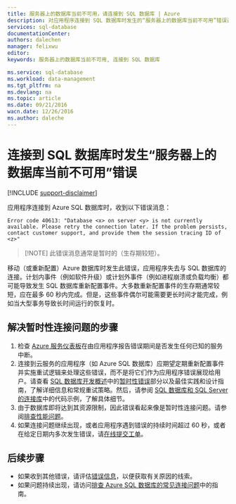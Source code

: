 ```yaml
---
title: 服务器上的数据库当前不可用，请连接到 SQL 数据库 | Azure
description: 对应用程序连接到 SQL 数据库时发生的“服务器上的数据库当前不可用”错误进行排查。
services: sql-database
documentationCenter: 
authors: dalechen
manager: felixwu
editor: 
keywords: 服务器上的数据库当前不可用, 连接到 SQL 数据库

ms.service: sql-database
ms.workload: data-management
ms.tgt_pltfrm: na
ms.devlang: na
ms.topic: article
ms.date: 09/21/2016
wacn.date: 12/26/2016
ms.author: daleche
---
```


# 连接到 SQL 数据库时发生“服务器上的数据库当前不可用”错误
[!INCLUDE [support-disclaimer](../../includes/support-disclaimer.md)]

应用程序连接到 Azure SQL 数据库时，收到以下错误消息：

    Error code 40613: "Database <x> on server <y> is not currently available. Please retry the connection later. If the problem persists, contact customer support, and provide them the session tracing ID of <z>"

> [!NOTE] 此错误消息通常是暂时的（生存期较短）。

移动（或重新配置）Azure 数据库时发生此错误，应用程序失去与 SQL 数据库的连接。计划内事件（例如软件升级）或计划外事件（例如进程崩溃或负载均衡）都可能导致发生 SQL 数据库重新配置事件。大多数重新配置事件的生存期通常较短，应在最多 60 秒内完成。但是，这些事件偶尔可能需要更长时间才能完成，例如当大型事务导致长时间运行的恢复时。

## 解决暂时性连接问题的步骤
1. 检查 [Azure 服务仪表板](https://www.azure.cn/support/service-dashboard/)在由应用程序报告错误期间是否发生任何已知的服务中断。
2. 连接到云服务的应用程序（如 Azure SQL 数据库）应期望定期重新配置事件并实施重试逻辑来处理这些错误，而不是将它们作为应用程序错误展现给用户。请查看 [SQL 数据库开发概述](./sql-database-develop-overview.md)中的[暂时性错误](./sql-database-connectivity-issues.md)部分以及最佳实践和设计指南，了解详细信息和常规重试策略。然后，请参阅 [SQL 数据库和 SQL Server 的连接库](./sql-database-libraries.md)中的代码示例，了解具体细节。
3. 由于数据库即将达到其资源限制，因此错误看起来像是暂时性连接问题。请参阅[排查性能问题](./sql-database-troubleshoot-performance.md)。
4. 如果连接问题继续出现，或者应用程序遇到错误的持续时间超过 60 秒，或者在给定日期内多次发生错误，请[在线提交工单](https://www.azure.cn/support/support-ticket-form/?l=zh-cn)。

## 后续步骤
- 如果收到其他错误，请评估[错误信息](./sql-database-develop-error-messages.md)，以便获取有关原因的线索。
- 如果问题持续出现，请访问[排查 Azure SQL 数据库的常见连接问题](./sql-database-troubleshoot-common-connection-issues.md)中的指南。

<!---HONumber=Mooncake_Quality_Review_1215_2016-->